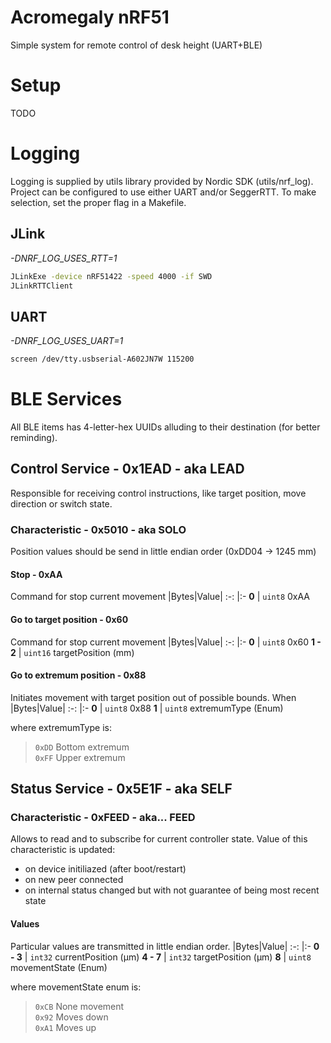 **Acromegaly nRF51**
===

Simple system for remote control of desk height (UART+BLE)

# Setup
TODO

# Logging
Logging is supplied by utils library provided by Nordic SDK (utils/nrf_log). Project can be configured to use either UART and/or SeggerRTT. To make selection, set the proper flag in a Makefile. 

## JLink
*-DNRF_LOG_USES_RTT=1*
```bash
JLinkExe -device nRF51422 -speed 4000 -if SWD
JLinkRTTClient
```

## UART
*-DNRF_LOG_USES_UART=1*
```bash
screen /dev/tty.usbserial-A602JN7W 115200
```

# BLE Services

All BLE items has 4-letter-hex UUIDs alluding to their destination (for better reminding).

## Control Service - 0x1EAD - aka LEAD

Responsible for receiving control instructions, like target position, move direction or switch state.

### Characteristic - 0x5010 - aka SOLO
Position values should be send in little endian order (0xDD04 -> 1245 mm)

#### Stop - 0xAA
Command for stop current movement
|Bytes|Value|
:-: |:-
**0** | `uint8` 0xAA

#### Go to target position - 0x60
Command for stop current movement
|Bytes|Value|
:-: |:-
**0** | `uint8` 0x60
**1 - 2** | `uint16` targetPosition (mm)

#### Go to extremum position - 0x88
Initiates movement with target position out of possible bounds. When 
|Bytes|Value|
:-: |:-
**0** | `uint8` 0x88
**1** | `uint8` extremumType (Enum)

where extremumType is:  
>`0xDD` Bottom extremum  
>`0xFF` Upper extremum

## Status Service - 0x5E1F - aka SELF
### Characteristic - 0xFEED - aka... FEED

Allows to read and to subscribe for current controller state. Value of this characteristic is updated:
- on device initiliazed (after boot/restart)
- on new peer connected
- on internal status changed but with not guarantee of being most recent state

#### Values
Particular values are transmitted in little endian order.
|Bytes|Value|
:-: |:-
**0 - 3** | `int32` currentPosition (µm)
**4 - 7** | `int32` targetPosition (µm) 
**8** | `uint8` movementState (Enum)

where movementState enum is:  
>`0xCB` None movement  
>`0x92` Moves down  
>`0xA1` Moves up